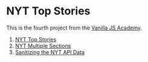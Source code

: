 # NYT Top Stories

This is the fourth project from the [Vanilla JS Academy](https://vanillajsacademy.com/).

1. [NYT Top Stories](https://kieranbarker.github.io/nyt-top-stories/nyt-top-stories/)
2. [NYT Multiple Sections](https://kieranbarker.github.io/nyt-top-stories/nyt-multiple-sections/)
3. [Sanitizing the NYT API Data](https://kieranbarker.github.io/nyt-top-stories/sanitizing-the-nyt-api-data/)